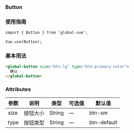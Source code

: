 ### Button

### 使用指南
```html
import { Button } from 'global-vue';

Vue.use(Button);

```
### 基本用法
```html
<global-button size="btn-lg" type="btn-primary-color">
  确认
</global-button>
```
### Attributes

| 参数      | 说明    | 类型      | 可选值       | 默认值   |
|---------- |-------- |---------- |-------------  |-------- |
| size  | 按钮大小    | String   | — | btn-sm |
| type  | 按钮类型    | String   | — | btn-default |
